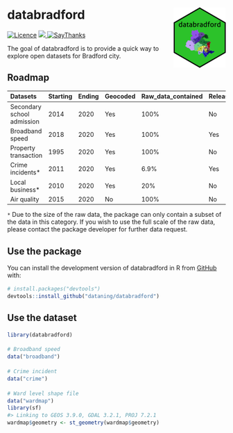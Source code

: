 
<!-- README.md is generated from README.Rmd. Please edit that file -->

# databradford <img src="man/figures/logo.png" align="right" />

<!-- badges: start -->
</tr>
</thead>
<tbody>
<tr class="odd">
<td align="left">
<a href="https://opensource.org/licenses/MIT"><img src="https://img.shields.io/badge/License-MIT-yellow.svg" alt="Licence"></a>
</td>
<td align="left">
<a href="https://codecov.io/gh/dataning/databradford">
<img src="https://codecov.io/gh/dataning/databradford/branch/master/graph/badge.svg?token=W1J9I2X338"/>
</a>
</td>
</tr>
<tr class="odd">
<td align="left">
<a href="https://saythanks.io/to/datalulu%40gmail.com"><img src="https://img.shields.io/badge/Say%20Thanks-!-1EAEDB.svg" alt="SayThanks"></a>
</td>
</tr>
</tbody>
</table>

<br>

<!-- badges: end -->

The goal of databradford is to provide a quick way to explore open
datasets for Bradford city.

## Roadmap

| Datasets                   | Starting | Ending | Geocoded | Raw\_data\_contained | Released |
|:---------------------------|:---------|:-------|:---------|:---------------------|:---------|
| Secondary school admission | 2014     | 2020   | Yes      | 100%                 | No       |
| Broadband speed            | 2018     | 2020   | Yes      | 100%                 | Yes      |
| Property transaction       | 1995     | 2020   | Yes      | 100%                 | No       |
| Crime incidents\*          | 2011     | 2020   | Yes      | 6.9%                 | Yes      |
| Local business\*           | 2010     | 2020   | Yes      | 20%                  | No       |
| Air quality                | 2015     | 2020   | No       | 100%                 | No       |

`*` Due to the size of the raw data, the package can only contain a
subset of the data in this category. If you wish to use the full scale
of the raw data, please contact the package developer for further data
request.

## Use the package

You can install the development version of databradford in R from
[GitHub](https://github.com/) with:

``` r
# install.packages("devtools")
devtools::install_github("dataning/databradford")
```

## Use the dataset

``` r
library(databradford)

# Broadband speed
data("broadband")

# Crime incident
data("crime")

# Ward level shape file
data("wardmap")
library(sf)
#> Linking to GEOS 3.9.0, GDAL 3.2.1, PROJ 7.2.1
wardmap$geometry <- st_geometry(wardmap$geometry)
```
